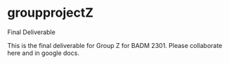 # groupprojectZ
Final Deliverable

This is the final deliverable for Group Z for BADM 2301. 
Please collaborate here and in google docs. 
